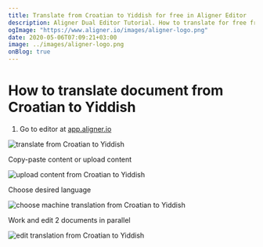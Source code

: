 ```yaml
---
title: Translate from Croatian to Yiddish for free in Aligner Editor
description: Aligner Dual Editor Tutorial. How to translate for free from Croatian to Yiddish. Aligner is multilingual document management platform. 
ogImage: "https://www.aligner.io/images/aligner-logo.png"
date: 2020-05-06T07:09:21+03:00
image: ../images/aligner-logo.png
onBlog: true
---
```


# How to translate document from Croatian to Yiddish

1. Go to editor at [app.aligner.io](https://app.aligner.io "Aligner App web page")

![translate from Croatian to Yiddish](../aligner-blank-editor.png "translate from Croatian to Yiddish")

Copy-paste content or upload content

![upload content from Croatian to Yiddish](../aligner-uploaded-document.png "upload content from Croatian to Yiddish")

Choose desired language

![choose machine translation from Croatian to Yiddish](../aligner-language-dropdown.png "choose machine translation from Croatian to Yiddish")

Work and edit 2 documents in parallel

![edit translation from Croatian to Yiddish](../aligner-double-sitded-editor.png "edit translation from Croatian to Yiddish")

